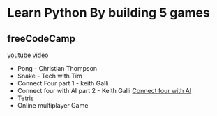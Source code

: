# Learn Python By building 5 games

## freeCodeCamp

[youtube video](https://youtu.be/XGf2GcyHPhc?si=DwGBDk-fAVaIk2nB)

- Pong - Christian Thompson
- Snake - Tech with Tim
- Connect Four part 1 - keith Galli
- Connect four with AI part 2 - Keith Galli [Connect four with AI](https://youtu.be/MMLtza3CZFM?si=zrsqayr4mAVcWrYM)
- Tetris
- Online multiplayer Game